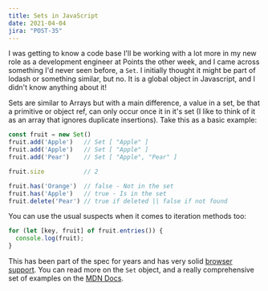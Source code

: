 ```yaml
---
title: Sets in JavaScript 
date: 2021-04-04
jira: "POST-35"
---
```


I was getting to know a code base I'll be working with a lot more in my new role as a development engineer at Points the other week, and I came across something I'd never seen before, a `Set`. I initially thought it might be part of lodash or something similar, but no. It is a global object in Javascript, and I didn't know anything about it!

Sets are similar to Arrays but with a main difference, a value in a set, be that a primitive or object ref, can only occur once it in it's set (I like to think of it as an array that ignores duplicate insertions). Take this as a basic example:

```js
const fruit = new Set()
fruit.add('Apple')   // Set [ "Apple" ]
fruit.add('Apple')   // Set [ "Apple" ]
fruit.add('Pear')    // Set [ "Apple", "Pear" ]

fruit.size           // 2

fruit.has('Orange')  // false - Not in the set
fruit.has('Apple')   // true - Is in the set
fruit.delete('Pear') // true if deleted || false if not found

```

You can use the usual suspects when it comes to iteration methods too:

```js
for (let [key, fruit] of fruit.entries()) {
  console.log(fruit);
}
```

This has been part of the spec for years and has very solid [browser support](https://developer.mozilla.org/en-US/docs/Web/JavaScript/Reference/Global_Objects/Set#browser_compatibility). You can read more on the `Set` object, and a really comprehensive set of examples on the [MDN Docs](https://developer.mozilla.org/en-US/docs/Web/JavaScript/Reference/Global_Objects/Set).
